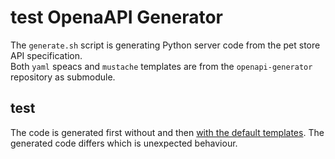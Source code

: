 # test OpenaAPI Generator

The `generate.sh` script is generating Python server code from the pet store API specification.\
Both `yaml` speacs and `mustache` templates are from the `openapi-generator` repository as submodule.

## test

The code is generated first without and then [with the default templates](https://github.com/LarsParTec/openapigenerator_defaulttemplates/blob/main/generate.sh#L22). The generated code differs which is unexpected behaviour.
